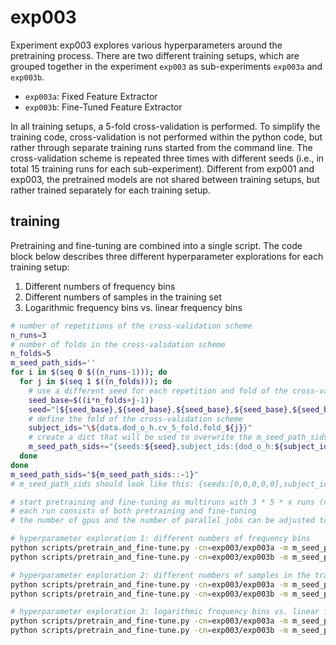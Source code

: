 # exp003

Experiment exp003 explores various hyperparameters around the pretraining process.
There are two different training setups, which are grouped together in the experiment `exp003` as
sub-experiments `exp003a` and `exp003b`.

- `exp003a`: Fixed Feature Extractor
- `exp003b`: Fine-Tuned Feature Extractor

In all training setups, a 5-fold cross-validation is performed.
To simplify the training code, cross-validation is not performed within the python code, but rather through separate
training runs started from the command line.
The cross-validation scheme is repeated three times with different seeds (i.e., in total 15 training runs for each
sub-experiment).
Different from exp001 and exp003, the pretrained models are not shared between training setups, but rather trained
separately for each training setup.

## training

Pretraining and fine-tuning are combined into a single script.
The code block below describes three different hyperparameter explorations for each training setup:

1. Different numbers of frequency bins
2. Different numbers of samples in the training set
3. Logarithmic frequency bins vs. linear frequency bins

```bash
# number of repetitions of the cross-validation scheme
n_runs=3
# number of folds in the cross-validation scheme
n_folds=5
m_seed_path_sids=''
for i in $(seq 0 $((n_runs-1))); do
  for j in $(seq 1 $((n_folds))); do
    # use a different seed for each repetition and fold of the cross-validation scheme
    seed_base=$((i*n_folds+j-1))
    seed="[${seed_base},${seed_base},${seed_base},${seed_base},${seed_base}]"
    # define the fold of the cross-validation scheme
    subject_ids="\${data.dod_o_h.cv_5_fold.fold_${j}}"
    # create a dict that will be used to overwrite the m_seed_path_sids parameter in the config
    m_seed_path_sids+="{seeds:${seed},subject_ids:{dod_o_h:${subject_ids}}},"
  done
done
m_seed_path_sids="${m_seed_path_sids::-1}"
# m_seed_path_sids should look like this: {seeds:[0,0,0,0,0],subject_ids:{dod_o_h:${data.dod_o_h.cv_5_fold.fold_1}}},{seeds:[1,1,1,1,1],subject_ids:{dod_o_h:${data.dod_o_h.cv_5_fold.fold_2}}},...

# start pretraining and fine-tuning as multiruns with 3 * 5 * x runs (number of repetitions * number of folds * number of hyperparameters to explore)
# each run consists of both pretraining and fine-tuning
# the number of gpus and the number of parallel jobs can be adjusted to the available resources

# hyperparameter exploration 1: different numbers of frequency bins
python scripts/pretrain_and_fine-tune.py -cn=exp003/exp003a -m m_seed_path_sids="$m_seed_path_sids" data.pretraining.n_freqs=5,10,15,20,30 general.gpus=[0] hydra.launcher.n_jobs=10
python scripts/pretrain_and_fine-tune.py -cn=exp003/exp003b -m m_seed_path_sids="$m_seed_path_sids" data.pretraining.n_freqs=5,10,15,20,30 general.gpus=[0] hydra.launcher.n_jobs=10

# hyperparameter exploration 2: different numbers of samples in the training set
python scripts/pretrain_and_fine-tune.py -cn=exp003/exp003a -m m_seed_path_sids="$m_seed_path_sids" data.pretraining.train_dataloader.dataset.n_samples=1000,10000,100000,1000000 general.gpus=[0] hydra.launcher.n_jobs=10
python scripts/pretrain_and_fine-tune.py -cn=exp003/exp003b -m m_seed_path_sids="$m_seed_path_sids" data.pretraining.train_dataloader.dataset.n_samples=1000,10000,100000,1000000 general.gpus=[0] hydra.launcher.n_jobs=10

# hyperparameter exploration 3: logarithmic frequency bins vs. linear frequency bins
python scripts/pretrain_and_fine-tune.py -cn=exp003/exp003a -m m_seed_path_sids="$m_seed_path_sids" data.pretraining.log_bins=true,false general.gpus=[0] hydra.launcher.n_jobs=10
python scripts/pretrain_and_fine-tune.py -cn=exp003/exp003b -m m_seed_path_sids="$m_seed_path_sids" data.pretraining.log_bins=true,false general.gpus=[0] hydra.launcher.n_jobs=10
```
